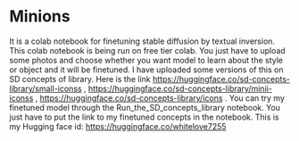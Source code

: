 # Minions
It is a colab notebook for finetuning stable diffusion by textual inversion. This colab notebook is being run on free tier colab. 
You just have to upload some photos and choose whether you want model to learn about the style or object and it will be finetuned. 
I have uploaded some versions of this on SD concepts of library. Here is the link https://huggingface.co/sd-concepts-library/small-iconss  , https://huggingface.co/sd-concepts-library/minii-iconss , https://huggingface.co/sd-concepts-library/icons . 
You can try my finetuned model through the Run_the_SD_concepts_library notebook. You just have to put the link to my finetuned concepts in the notebook.
This is my Hugging face id: https://huggingface.co/whitelove7255
